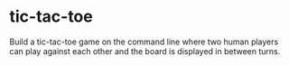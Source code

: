 # tic-tac-toe
Build a tic-tac-toe game on the command line where two human players can play against each other and the board is displayed in between turns.

